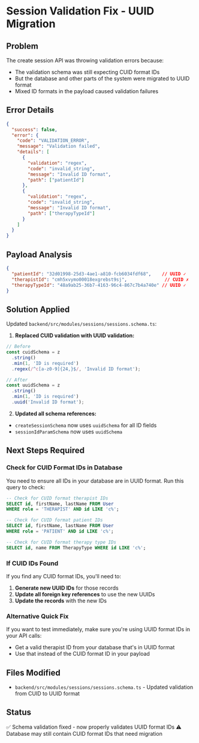 # Session Validation Fix - UUID Migration

## Problem
The create session API was throwing validation errors because:
- The validation schema was still expecting CUID format IDs
- But the database and other parts of the system were migrated to UUID format
- Mixed ID formats in the payload caused validation failures

## Error Details
```json
{
  "success": false,
  "error": {
    "code": "VALIDATION_ERROR",
    "message": "Validation failed",
    "details": [
      {
        "validation": "regex",
        "code": "invalid_string", 
        "message": "Invalid ID format",
        "path": ["patientId"]
      },
      {
        "validation": "regex",
        "code": "invalid_string",
        "message": "Invalid ID format", 
        "path": ["therapyTypeId"]
      }
    ]
  }
}
```

## Payload Analysis
```json
{
  "patientId": "32d01998-25d3-4ae1-a810-fcb6034fdf68",    // UUID ✓
  "therapistId": "cmh5xvymo00018exgrebst9sj",              // CUID ✗
  "therapyTypeId": "48a9ab25-36b7-4163-96c4-867c7b4a740e" // UUID ✓
}
```

## Solution Applied
Updated `backend/src/modules/sessions/sessions.schema.ts`:

1. **Replaced CUID validation with UUID validation:**
```typescript
// Before
const cuidSchema = z
  .string()
  .min(1, 'ID is required')
  .regex(/^c[a-z0-9]{24,}$/, 'Invalid ID format');

// After  
const uuidSchema = z
  .string()
  .min(1, 'ID is required')
  .uuid('Invalid ID format');
```

2. **Updated all schema references:**
- `createSessionSchema` now uses `uuidSchema` for all ID fields
- `sessionIdParamSchema` now uses `uuidSchema`

## Next Steps Required

### Check for CUID Format IDs in Database
You need to ensure all IDs in your database are in UUID format. Run this query to check:

```sql
-- Check for CUID format therapist IDs
SELECT id, firstName, lastName FROM User 
WHERE role = 'THERAPIST' AND id LIKE 'c%';

-- Check for CUID format patient IDs  
SELECT id, firstName, lastName FROM User
WHERE role = 'PATIENT' AND id LIKE 'c%';

-- Check for CUID format therapy type IDs
SELECT id, name FROM TherapyType WHERE id LIKE 'c%';
```

### If CUID IDs Found
If you find any CUID format IDs, you'll need to:

1. **Generate new UUID IDs** for those records
2. **Update all foreign key references** to use the new UUIDs
3. **Update the records** with the new IDs

### Alternative Quick Fix
If you want to test immediately, make sure you're using UUID format IDs in your API calls:
- Get a valid therapist ID from your database that's in UUID format
- Use that instead of the CUID format ID in your payload

## Files Modified
- `backend/src/modules/sessions/sessions.schema.ts` - Updated validation from CUID to UUID format

## Status
✅ Schema validation fixed - now properly validates UUID format IDs
⚠️  Database may still contain CUID format IDs that need migration